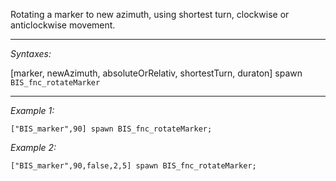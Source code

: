 Rotating a marker to new azimuth, using shortest turn, clockwise or anticlockwise movement.


---
*Syntaxes:*

[marker, newAzimuth, absoluteOrRelativ, shortestTurn, duraton] spawn `BIS_fnc_rotateMarker`

---
*Example 1:*

```sqf
["BIS_marker",90] spawn BIS_fnc_rotateMarker;
```

*Example 2:*

```sqf
["BIS_marker",90,false,2,5] spawn BIS_fnc_rotateMarker;
```